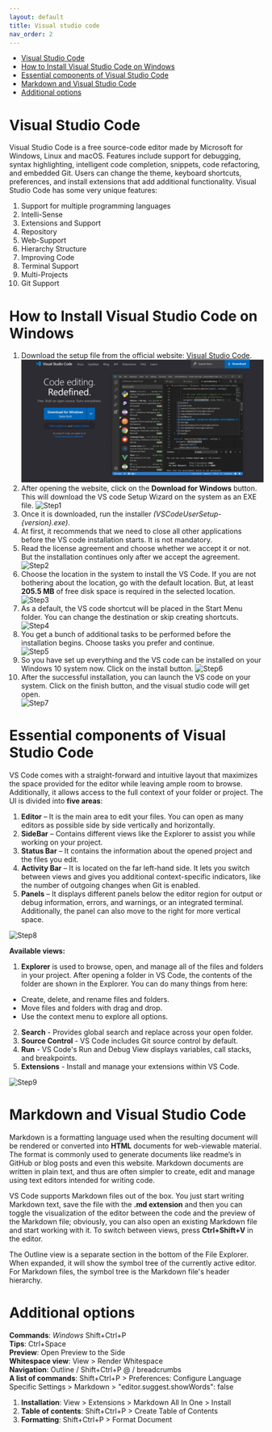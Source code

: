 ```yaml
---
layout: default
title: Visual studio code
nav_order: 2
---
```


- [Visual Studio Code](#visual-studio-code)
- [How to Install Visual Studio Code on Windows](#how-to-install-visual-studio-code-on-windows)
- [Essential components of Visual Studio Code](#essential-components-of-visual-studio-code)
- [Markdown and Visual Studio Code](#markdown-and-visual-studio-code)
- [Additional options](#additional-options)

# Visual Studio Code  
Visual Studio Code is a free source-code editor made by Microsoft for Windows, Linux and macOS. Features include support for debugging, syntax highlighting, intelligent code completion, snippets, code refactoring, and embedded Git. Users can change the theme, keyboard shortcuts, preferences, and install extensions that add additional functionality.
Visual Studio Code has some very unique features:  
1. Support for multiple programming languages
2. Intelli-Sense
3. Extensions and Support
4. Repository
5. Web-Support
6. Hierarchy Structure
7. Improving Code
8. Terminal Support
9. Multi-Projects
10. Git Support

# How to Install Visual Studio Code on Windows  
1. Download the setup file from the official website:  [Visual Studio Code](https://code.visualstudio.com).
![Step0](assets/images/step1.jpg)
1. After opening the website, click on the **Download for Windows** button. This will download the VS code Setup Wizard on the system as an EXE file.
![Step1](./images/VSC/step01.png)
3. Once it is downloaded, run the installer *(VSCodeUserSetup-{version}.exe)*. 
4. At first, it recommends that we need to close all other applications before the VS code installation starts. It is not mandatory.
5. Read the license agreement and choose whether we accept it or not. But the installation continues only after we accept the agreement.
![Step2](./images/VSC/step02.png)
6. Choose the location in the system to install the VS Code. If you are not bothering about the location, go with the default location. But, at least **205.5 MB** of free disk space is required in the selected location.
![Step3](./images/VSC/step03.png)
7. As a default, the VS code shortcut will be placed in the Start Menu folder. You can change the destination or skip creating shortcuts.
![Step4](./images/VSC/step04.png)
8. You get a bunch of additional tasks to be performed before the installation begins. Choose tasks you prefer and continue.  
![Step5](./images/VSC/step05.png)
9.  So you have set up everything and the VS code can be installed on your Windows 10 system now. Click on the install button.
![Step6](./images/VSC/step06.png)
10. After the successful installation, you can launch the VS code on your system. Click on the finish button, and the visual studio code will get open.  
![Step7](./images/VSC/step07.png)

# Essential components of Visual Studio Code
VS Code comes with a straight-forward and intuitive layout that maximizes the space provided for the editor while leaving ample room to browse. Additionally, it allows access to the full context of your folder or project. The UI is divided into **five areas**:

1. **Editor** – It is the main area to edit your files. You can open as many editors as possible side by side vertically and horizontally.
2. **SideBar** – Contains different views like the Explorer to assist you while working on your project.
3. **Status Bar** – It contains the information about the opened project and the files you edit.
4. **Activity Bar** – It is located on the far left-hand side. It lets you switch between views and gives you additional context-specific indicators, like the number of outgoing changes when Git is enabled.
5. **Panels** – It displays different panels below the editor region for output or debug information, errors, and warnings, or an integrated terminal. Additionally, the panel can also move to the right for more vertical space.  

![Step8](./images/VSC/step08.jpg)

**Available views:**

1. **Explorer** is used to browse, open, and manage all of the files and folders in your project. After opening a folder in VS Code, the contents of the folder are shown in the Explorer. You can do many things from here:  
* Create, delete, and rename files and folders.
* Move files and folders with drag and drop.
* Use the context menu to explore all options.  
2. **Search** - Provides global search and replace across your open folder.  
3. **Source Control** - VS Code includes Git source control by default.  
4. **Run** - VS Code's Run and Debug View displays variables, call stacks, and breakpoints.  
5. **Extensions** - Install and manage your extensions within VS Code.  

![Step9](./images/VSC/step09.png)

# Markdown and Visual Studio Code  
Markdown is a formatting language used when the resulting document will be rendered or converted into **HTML** documents for web-viewable material. The format is commonly used to generate documents like readme’s in GitHub or blog posts and even this website. Markdown documents are written in plain text, and thus are often simpler to create, edit and manage using text editors intended for writing code.  

VS Code supports Markdown files out of the box. You just start writing Markdown text, save the file with the **.md extension** and then you can toggle the visualization of the editor between the code and the preview of the Markdown file; obviously, you can also open an existing Markdown file and start working with it. To switch between views, press **Ctrl+Shift+V** in the editor. 

The Outline view is a separate section in the bottom of the File Explorer. When expanded, it will show the symbol tree of the currently active editor. For Markdown files, the symbol tree is the Markdown file's header hierarchy.  

# Additional options
**Commands**: *Windows* Shift+Ctrl+P  
**Tips**: Ctrl+Space  
**Preview**: Open Preview to the Side  
**Whitespace view**: View > Render Whitespace  
**Navigation**: Outline / Shift+Ctrl+P  @ / breadcrumbs  
**A list of commands**: Shift+Ctrl+P > Preferences: Configure Language Specific Settings > Markdown > "editor.suggest.showWords": false  

1. **Installation**: View > Extensions > Markdown All In One > Install  
2. **Table of contents**: Shift+Ctrl+P > Create Table of Contents  
3. **Formatting**: Shift+Ctrl+P > Format Document



